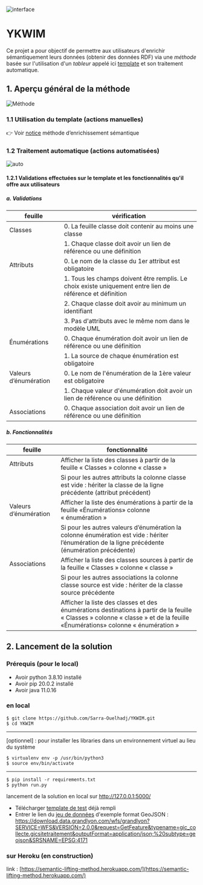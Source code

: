 ![interface](https://user-images.githubusercontent.com/59183609/188460191-8a856f44-57c3-474d-b2d4-f7565755dbfd.png)
# YKWIM
Ce projet a pour objectif de permettre aux utilisateurs d'enrichir sémantiquement leurs données (obtenir des données RDF) via une *méthode* basée sur l'utilisation 
d'un *tableur* appelé ici [template](https://github.com/Sarra-Ouelhadj/YKWIM/blob/master/YKWIM/static/doc/template.xlsx) et son traitement automatique.

## 1. Aperçu général de la méthode
![Méthode](https://user-images.githubusercontent.com/59183609/188460869-e497f42c-b209-4e50-a0c2-1c08723a89b9.png)

### 1.1 Utilisation du template (actions manuelles)
👉️ Voir [notice](https://github.com/Sarra-Ouelhadj/YKWIM/blob/master/YKWIM/static/doc/notice.pdf) méthode d’enrichissement sémantique

### 1.2 Traitement automatique (actions automatisées)
![auto](https://user-images.githubusercontent.com/59183609/188470029-ffa676ef-3781-424f-b3cd-370636633b4b.png)


#### 1.2.1 Validations effectuées sur le template et les fonctionnalités qu'il offre aux utilisateurs 


##### a. Validations
| feuille | vérification |
|---|---|
|Classes|0. La feuille classe doit contenir au moins une classe|
||1. Chaque classe doit avoir un lien de référence ou une définition|
|Attributs|0. Le nom de la classe du 1er attribut est obligatoire|
||1. Tous les champs doivent être remplis. Le choix existe uniquement entre lien de référence et définition|
||2. Chaque classe doit avoir au minimum un identifiant|
||3. Pas d'attributs avec le même nom dans le modèle UML|
|Énumérations|0. Chaque énumération doit avoir un lien de référence ou une définition|
||1. La source de chaque énumération est obligatoire|
|Valeurs d’énumération|0. Le nom de l'énumération de la 1ère valeur est obligatoire|
||1. Chaque valeur d'énumération doit avoir un lien de référence ou une définition|
|Associations|0. Chaque association doit avoir un lien de référence ou une définition|

##### b. Fonctionnalités
|feuille|fonctionnalité|
|---|---|
|Attributs|Afficher la liste des classes à partir de la feuille « Classes » colonne « classe »|
||Si pour les autres attributs la colonne classe est vide : hériter la classe de la ligne précédente (attribut précédent)|
|Valeurs d’énumération|Afficher la liste des énumérations à partir de la feuille «Énumérations» colonne « énumération »|
||Si pour les autres valeurs d’énumération la colonne énumération est vide : hériter l’énumération de la ligne précédente (énumération précédente)|
|Associations|Afficher la liste des classes sources à partir de la feuille « Classes » colonne « classe »|
||Si pour les autres associations la colonne classe source est vide : hériter de la classe source précédente|
||Afficher la liste des classes et des énumérations destinations à partir de la feuille « Classes » colonne « classe » et de la feuille «Énumérations» colonne « énumération »|

## 2. Lancement de la solution
### Prérequis (pour le local)
* Avoir python 3.8.10 installé
* Avoir pip 20.0.2 installé
* Avoir java 11.0.16

### en local
```
$ git clone https://github.com/Sarra-Ouelhadj/YKWIM.git
$ cd YKWIM
```

------
[optionnel] : pour installer les libraries dans un environnement virtuel au lieu du système
```
$ virtualenv env -p /usr/bin/python3
$ source env/bin/activate
```
------
```
$ pip install -r requirements.txt
$ python run.py
```
lancement de la solution en local sur http://127.0.0.1:5000/
- Télécharger [template de test](https://github.com/Sarra-Ouelhadj/YKWIM/blob/master/YKWIM/tests/template_test.ods) déjà rempli
- Entrer le lien du [jeu de données](https://data.grandlyon.com/jeux-de-donnees/sites-traitement-dechets-metropole-lyon/donnees) d'exemple format GeoJSON : https://download.data.grandlyon.com/wfs/grandlyon?SERVICE=WFS&VERSION=2.0.0&request=GetFeature&typename=gic_collecte.gicsitetraitement&outputFormat=application/json;%20subtype=geojson&SRSNAME=EPSG:4171

### sur Heroku (en construction)

link : [https://semantic-lifting-method.herokuapp.com/](https://semantic-lifting-method.herokuapp.com/)


